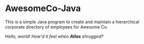 # AwesomeCo-Java
This is a simple Java program to create and maintain a hierarchical corporate directory of employees for Awesome Co.

*Hello, world! How'd it feel when* ***Atlas*** *shrugged?*
